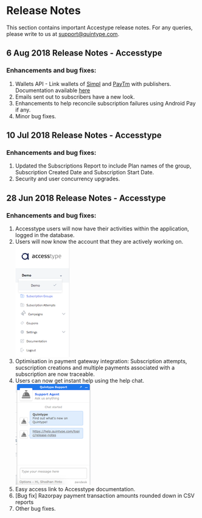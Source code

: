 # Release Notes

This section contains important Accestype release notes. For any queries, please write to us at [support@quintype.com](mailto:support@quintype.com).

## 6 Aug 2018 Release Notes - Accesstype

### Enhancements and bug fixes:
1. Wallets API - Link wallets of [Simpl](https://getsimpl.com) and [PayTm](https://paytm.com) with publishers. Documentation available [here](#post-subscriber-wallet-token)
2. Emails sent out to subscribers have a new look. 
3. Enhancements to help reconcile subscription failures using Android Pay if any.
4. Minor bug fixes.



## 10 Jul 2018 Release Notes - Accesstype

### Enhancements and bug fixes:
1. Updated the Subscriptions Report to include Plan names of the group, Subscription Created Date and Subscription Start Date.
2. Security and user concurrency upgrades.



## 28 Jun 2018 Release Notes - Accesstype

### Enhancements and bug fixes:
1. Accesstype users will now have their activities within the application, logged in the database. 
2. Users will now know the account that they are actively working on.
![Account Display](../../images/Account_display28Jun18.png "Account Display")
3. Optimisation in payment gateway integration: Subscription attempts, sucscription creations and multiple payments associated with a subscription are now traceable. 
4. Users can now get instant help using the help chat. 
![Support](../../images/Support_28Jun18.png "Support")
5. Easy access link to Accesstype documentation.
6. [Bug fix] Razorpay payment transaction amounts rounded down in CSV reports
7. Other bug fixes.